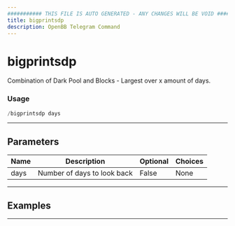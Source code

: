 ```yaml
---
########### THIS FILE IS AUTO GENERATED - ANY CHANGES WILL BE VOID ###########
title: bigprintsdp
description: OpenBB Telegram Command
---
```


# bigprintsdp

Combination of Dark Pool and Blocks - Largest over x amount of days.

### Usage

```python wordwrap
/bigprintsdp days
```

---

## Parameters

| Name | Description | Optional | Choices |
| ---- | ----------- | -------- | ------- |
| days | Number of days to look back | False | None |


---

## Examples


---
